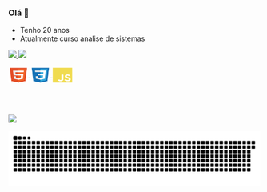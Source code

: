 ### Olá 👋
- Tenho 20 anos
- Atualmente curso analise de sistemas

 <div>
  <a href="https://github.com/HoHoPeD">
  <img height="180em" src="https://github-readme-stats.vercel.app/api?username=HoHoPeD&show_icons=true&theme=github_dark&include_all_commits=true&count_private=/"/> <img height="170em" src="https://github-readme-stats.vercel.app/api/top-langs/?username=HoHoPeD&layout=compact&langs_count=7&theme=github_dark"/>
</div>

<div>
<div style="display: inline_block"><br>
    <img align="center" alt="HoHo-HTML" height="30" width="40" src="https://raw.githubusercontent.com/devicons/devicon/master/icons/html5/html5-original.svg">
    <img align="center" alt="HoHo-CSS" height="30" width="40" src="https://raw.githubusercontent.com/devicons/devicon/master/icons/css3/css3-original.svg">
    <img align="center" alt="HoHo-Js" height="30" width="40" src="https://raw.githubusercontent.com/devicons/devicon/master/icons/javascript/javascript-plain.svg">
</div>

<br>

##

<br>
<div>
   <a href = "mailto:gabriel.holanda4@hotmail.com"><img src="https://img.shields.io/badge/Microsoft_Outlook-0078D4?style=for-the-badge&logo=microsoft-outlook&logoColor=white" target="_blank"></a> 
   
   ![Snake animation](https://github.com/HoHoPed/HoHoPeD/blob/output/github-contribution-grid-snake.svg)
 
 </div

